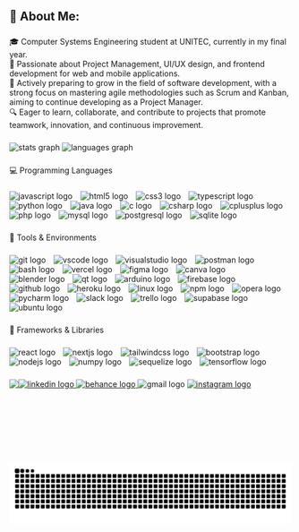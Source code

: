 <h2 align="left">💫 About Me:</h2>

###

<p align="left">🎓 Computer Systems Engineering student at UNITEC, currently in my final year.<br>💼 Passionate about Project Management, UI/UX design, and frontend development for web and mobile applications.<br>🚀 Actively preparing to grow in the field of software development, with a strong focus on mastering agile methodologies such as Scrum and Kanban, aiming to continue developing as a Project Manager.<br>🔍 Eager to learn, collaborate, and contribute to projects that promote teamwork, innovation, and continuous improvement.</p>

###

<div align="left">
  <img src="https://github-readme-stats.vercel.app/api?username=jorgefranciscopaz&hide_title=false&hide_rank=false&show_icons=true&include_all_commits=true&count_private=true&disable_animations=false&theme=dracula&locale=en&hide_border=false" height="150" alt="stats graph" />
  <img src="https://github-readme-stats.vercel.app/api/top-langs?username=jorgefranciscopaz&locale=en&hide_title=false&layout=compact&card_width=320&langs_count=5&theme=dracula&hide_border=false" height="150" alt="languages graph" />
</div>

###

<p align="left">💻 Programming Languages</p>

###

<div align="left">
  <img src="https://cdn.jsdelivr.net/gh/devicons/devicon/icons/javascript/javascript-plain.svg" height="40" style="margin-right: 10px;" alt="javascript logo" />
  <img src="https://cdn.jsdelivr.net/gh/devicons/devicon/icons/html5/html5-original.svg" height="40" style="margin-right: 10px;" alt="html5 logo" />
  <img src="https://cdn.jsdelivr.net/gh/devicons/devicon/icons/css3/css3-original.svg" height="40" style="margin-right: 10px;" alt="css3 logo" />
  <img src="https://cdn.jsdelivr.net/gh/devicons/devicon/icons/typescript/typescript-original.svg" height="40" style="margin-right: 10px;" alt="typescript logo" />
  <img src="https://cdn.jsdelivr.net/gh/devicons/devicon/icons/python/python-original.svg" height="40" style="margin-right: 10px;" alt="python logo" />
  <img src="https://cdn.jsdelivr.net/gh/devicons/devicon/icons/java/java-original.svg" height="40" style="margin-right: 10px;" alt="java logo" />
  <img src="https://cdn.jsdelivr.net/gh/devicons/devicon/icons/c/c-original.svg" height="40" style="margin-right: 10px;" alt="c logo" />
  <img src="https://cdn.jsdelivr.net/gh/devicons/devicon/icons/csharp/csharp-original.svg" height="40" style="margin-right: 10px;" alt="csharp logo" />
  <img src="https://cdn.jsdelivr.net/gh/devicons/devicon/icons/cplusplus/cplusplus-original.svg" height="40" style="margin-right: 10px;" alt="cplusplus logo" />
  <img src="https://cdn.jsdelivr.net/gh/devicons/devicon/icons/php/php-original.svg" height="40" style="margin-right: 10px;" alt="php logo" />
  <img src="https://cdn.simpleicons.org/mysql/4479A1" height="40" style="margin-right: 10px;" alt="mysql logo" />
  <img src="https://cdn.jsdelivr.net/gh/devicons/devicon/icons/postgresql/postgresql-original.svg" height="40" style="margin-right: 10px;" alt="postgresql logo" />
  <img src="https://skillicons.dev/icons?i=sqlite" height="40" style="margin-right: 10px;" alt="sqlite logo" />
</div>

###

<p align="left">🧰 Tools & Environments</p>

###

<div align="left">
  <img src="https://skillicons.dev/icons?i=git" height="40" style="margin-right: 10px;" alt="git logo" />
  <img src="https://cdn.jsdelivr.net/gh/devicons/devicon/icons/vscode/vscode-original.svg" height="40" style="margin-right: 10px;" alt="vscode logo" />
  <img src="https://cdn.jsdelivr.net/gh/devicons/devicon/icons/visualstudio/visualstudio-plain.svg" height="40" style="margin-right: 10px;" alt="visualstudio logo" />
  <img src="https://cdn.simpleicons.org/postman/FF6C37" height="40" style="margin-right: 10px;" alt="postman logo" />
  <img src="https://cdn.jsdelivr.net/gh/devicons/devicon/icons/bash/bash-original.svg" height="40" style="margin-right: 10px;" alt="bash logo" />
  <img src="https://img.shields.io/badge/Vercel-000000?logo=vercel&logoColor=white&style=for-the-badge" height="40" style="margin-right: 10px;" alt="vercel logo" />
  <img src="https://cdn.jsdelivr.net/gh/devicons/devicon/icons/figma/figma-original.svg" height="40" style="margin-right: 10px;" alt="figma logo" />
  <img src="https://cdn.jsdelivr.net/gh/devicons/devicon/icons/canva/canva-original.svg" height="40" style="margin-right: 10px;" alt="canva logo" />
  <img src="https://cdn.jsdelivr.net/gh/devicons/devicon/icons/blender/blender-original.svg" height="40" style="margin-right: 10px;" alt="blender logo" />
  <img src="https://cdn.jsdelivr.net/gh/devicons/devicon/icons/qt/qt-original.svg" height="40" style="margin-right: 10px;" alt="qt logo" />
  <img src="https://cdn.simpleicons.org/arduino/00979D" height="40" style="margin-right: 10px;" alt="arduino logo" />
  <img src="https://cdn.jsdelivr.net/gh/devicons/devicon/icons/firebase/firebase-plain.svg" height="40" style="margin-right: 10px;" alt="firebase logo" />
  <img src="https://skillicons.dev/icons?i=github" height="40" style="margin-right: 10px;" alt="github logo" />
  <img src="https://skillicons.dev/icons?i=heroku" height="40" style="margin-right: 10px;" alt="heroku logo" />
  <img src="https://cdn.jsdelivr.net/gh/devicons/devicon/icons/linux/linux-original.svg" height="40" style="margin-right: 10px;" alt="linux logo" />
  <img src="https://cdn.jsdelivr.net/gh/devicons/devicon/icons/npm/npm-original-wordmark.svg" height="40" style="margin-right: 10px;" alt="npm logo" />
  <img src="https://cdn.jsdelivr.net/gh/devicons/devicon/icons/opera/opera-original.svg" height="40" style="margin-right: 10px;" alt="opera logo" />
  <img src="https://cdn.jsdelivr.net/gh/devicons/devicon/icons/pycharm/pycharm-original.svg" height="40" style="margin-right: 10px;" alt="pycharm logo" />
  <img src="https://cdn.jsdelivr.net/gh/devicons/devicon/icons/slack/slack-original.svg" height="40" style="margin-right: 10px;" alt="slack logo" />
  <img src="https://cdn.jsdelivr.net/gh/devicons/devicon/icons/trello/trello-plain.svg" height="40" style="margin-right: 10px;" alt="trello logo" />
  <img src="https://cdn.simpleicons.org/supabase/3ECF8E" height="40" style="margin-right: 10px;" alt="supabase logo" />
  <img src="https://cdn.simpleicons.org/ubuntu/E95420" height="40" style="margin-right: 10px;" alt="ubuntu logo" />
</div>

###

<p align="left">🔧 Frameworks & Libraries</p>

###

<div align="left">
  <img src="https://cdn.jsdelivr.net/gh/devicons/devicon/icons/react/react-original.svg" height="40" style="margin-right: 10px;" alt="react logo" />
  <img src="https://cdn.jsdelivr.net/gh/devicons/devicon/icons/nextjs/nextjs-original.svg" height="40" style="margin-right: 10px;" alt="nextjs logo" />
  <img src="https://cdn.simpleicons.org/tailwindcss/06B6D4" height="40" style="margin-right: 10px;" alt="tailwindcss logo" />
  <img src="https://cdn.jsdelivr.net/gh/devicons/devicon/icons/bootstrap/bootstrap-original.svg" height="40" style="margin-right: 10px;" alt="bootstrap logo" />
  <img src="https://cdn.jsdelivr.net/gh/devicons/devicon/icons/nodejs/nodejs-original.svg" height="40" style="margin-right: 10px;" alt="nodejs logo" />
  <img src="https://cdn.jsdelivr.net/gh/devicons/devicon/icons/numpy/numpy-original.svg" height="40" style="margin-right: 10px;" alt="numpy logo" />
  <img src="https://cdn.jsdelivr.net/gh/devicons/devicon/icons/sequelize/sequelize-original.svg" height="40" style="margin-right: 10px;" alt="sequelize logo" />
  <img src="https://cdn.jsdelivr.net/gh/devicons/devicon/icons/tensorflow/tensorflow-original.svg" height="40" style="margin-right: 10px;" alt="tensorflow logo" />
</div>

###

<img align="left" height="150" src="https://media.giphy.com/media/v1.Y2lkPTc5MGI3NjExeTZzaWd6cHBpMjE2c29oeXY2NzFzeXRsNmh5YjNlaDI5Z3Q3MXVtMyZlcD12MV9naWZzX3NlYXJjaCZjdD1n/lJNoBCvQYp7nq/giphy.gif" />

###

<div align="left">
  <a href="https://www.linkedin.com/in/jorge-paz-64a7a130a/" target="_blank">
    <img src="https://img.shields.io/static/v1?message=LinkedIn&logo=linkedin&label=&color=0077B5&logoColor=white&labelColor=&style=for-the-badge" height="40" alt="linkedin logo" />
  </a>
  <a href="https://www.behance.net/jorgefranciscopaz011" target="_blank">
    <img src="https://img.shields.io/static/v1?message=Behance&logo=behance&label=&color=1769ff&logoColor=white&labelColor=&style=for-the-badge" height="40" alt="behance logo" />
  </a>
  <img src="https://img.shields.io/static/v1?message=Gmail&logo=gmail&label=&color=D14836&logoColor=white&labelColor=&style=for-the-badge" height="40" alt="gmail logo" />
  <a href="https://www.instagram.com/jfrancisco.pz041016/" target="_blank">
    <img src="https://img.shields.io/static/v1?message=Instagram&logo=instagram&label=&color=E4405F&logoColor=white&labelColor=&style=for-the-badge" height="40" alt="instagram logo" />
  </a>
</div>

###

<br clear="both">

<img src="https://github.com/jorgefranciscopaz/jorgefranciscopaz/blob/output/snake.svg" alt="Snake animation" />

###
